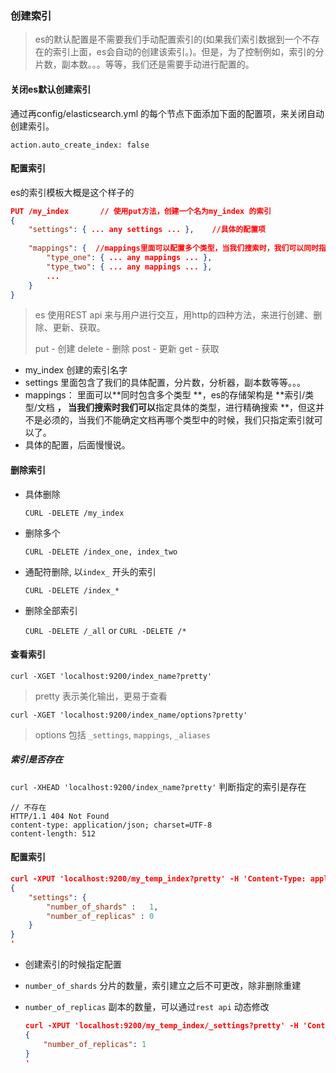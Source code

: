 ### 创建索引

> es的默认配置是不需要我们手动配置索引的(如果我们索引数据到一个不存在的索引上面，es会自动的创建该索引。)。但是，为了控制例如，索引的分片数，副本数。。。等等，我们还是需要手动进行配置的。

#### 关闭es默认创建索引

通过再config/elasticsearch.yml 的每个节点下面添加下面的配置项，来关闭自动创建索引。

`action.auto_create_index: false`

#### 配置索引

es的索引模板大概是这个样子的

```json
PUT /my_index       // 使用put方法，创建一个名为my_index 的索引      
{
    "settings": { ... any settings ... },    //具体的配置项
 
  	"mappings": {  //mappings里面可以配置多个类型，当我们搜索时，我们可以同时指定索引与类型
        "type_one": { ... any mappings ... },
        "type_two": { ... any mappings ... },
        ...
    }
}
```

> es 使用REST api 来与用户进行交互，用http的四种方法，来进行创建、删除、更新、获取。
>
> put - 创建		delete - 删除		post - 更新		get - 获取  

- my_index 创建的索引名字
- settings  里面包含了我们的具体配置，分片数，分析器，副本数等等。。。
- mappings： 里面可以**同时包含多个类型 **，es的存储架构是  **索引/类型/文档 **， 当我们搜索时我们可以**指定具体的类型，进行精确搜索 **，但这并不是必须的，当我们不能确定文档再哪个类型中的时候，我们只指定索引就可以了。
- 具体的配置，后面慢慢说。

#### 删除索引

- 具体删除

  `CURL -DELETE /my_index`

- 删除多个

  `CURL -DELETE /index_one, index_two`

- 通配符删除, 以`index_` 开头的索引

  `CURL -DELETE /index_*` 

- 删除全部索引

  `CURL -DELETE /_all`  or `CURL -DELETE /*`

#### 查看索引

`curl -XGET 'localhost:9200/index_name?pretty'`

> pretty 表示美化输出，更易于查看

`curl -XGET 'localhost:9200/index_name/options?pretty'`

> options 包括 `_settings`, `mappings`, `_aliases` 

##### 索引是否存在

`curl -XHEAD 'localhost:9200/index_name?pretty'` 判断指定的索引是存在

```http
// 不存在
HTTP/1.1 404 Not Found
content-type: application/json; charset=UTF-8
content-length: 512
```



#### 配置索引

``` json
curl -XPUT 'localhost:9200/my_temp_index?pretty' -H 'Content-Type: application/json' -d'
{
    "settings": {
        "number_of_shards" :   1,
        "number_of_replicas" : 0
    }
}
'
```

- 创建索引的时候指定配置

- `number_of_shards`  分片的数量，索引建立之后不可更改，除非删除重建

- `number_of_replicas` 副本的数量，可以通过`rest api` 动态修改

  ```json
  curl -XPUT 'localhost:9200/my_temp_index/_settings?pretty' -H 'Content-Type: application/json' -d'
  {
      "number_of_replicas": 1
  }
  '
  ```


